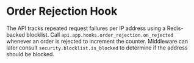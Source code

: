 # Order Rejection Hook

The API tracks repeated request failures per IP address using a Redis-backed
blocklist. Call `api.app.hooks.order_rejection.on_rejected` whenever an order
is rejected to increment the counter. Middleware can later consult
`security.blocklist.is_blocked` to determine if the address should be blocked.
